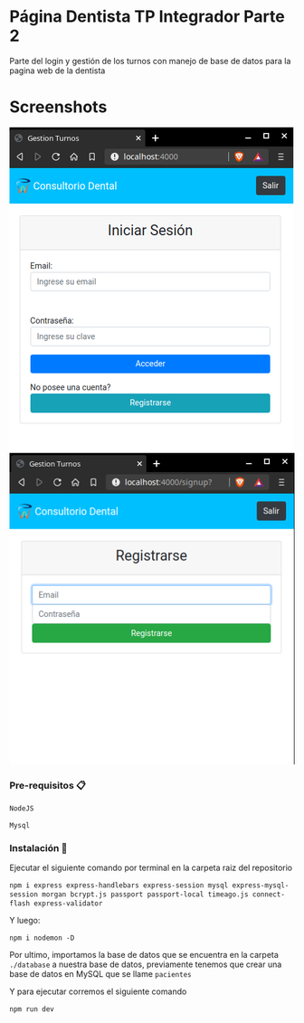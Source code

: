 # Página Dentista TP Integrador Parte 2

Parte del login y gestión de los turnos con manejo de base de datos para la pagina web de la dentista

# Screenshots

![](docs/screenshot1.png)
![](docs/screenshot2.png)

### Pre-requisitos 📋

```
NodeJS
```

```
Mysql
```

### Instalación 🔧

Ejecutar el siguiente comando por terminal en la carpeta raiz del repositorio

```
npm i express express-handlebars express-session mysql express-mysql-session morgan bcrypt.js passport passport-local timeago.js connect-flash express-validator

```

Y luego:

```
npm i nodemon -D
```

Por ultimo, importamos la base de datos que se encuentra en la carpeta `./database` a nuestra base de datos, previamente tenemos que crear una base de datos en MySQL que se llame `pacientes`

Y para ejecutar corremos el siguiente comando

```
npm run dev
```
